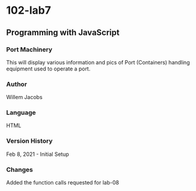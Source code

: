 # 102-lab7

## Programming with JavaScript

### Port Machinery
This will display various information and pics of Port (Containers) handling equipment used to operate a port.

### Author
Willem Jacobs

### Language
HTML

### Version History
Feb 8, 2021 - Initial Setup

### Changes
Added the function calls requested for lab-08
